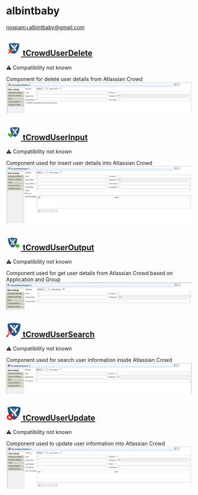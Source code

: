 # albintbaby
  <nospam+albintbaby@gmail.com>

## <a href='./components/tCrowdUserDelete/readme.md'><img src='./components/tCrowdUserDelete/logo.jpg' width='40' height='40'> tCrowdUserDelete</a>
 :warning: Compatibility not known

Component for delete user details from Atlassian Crowd
<img src='./components/tCrowdUserDelete/sample.jpg'>

## <a href='./components/tCrowdUserInput/readme.md'><img src='./components/tCrowdUserInput/logo.jpg' width='40' height='40'> tCrowdUserInput</a>
 :warning: Compatibility not known

Component used for insert user details into Atlassian Crowd
<img src='./components/tCrowdUserInput/sample.jpg'>

## <a href='./components/tCrowdUserOutput/readme.md'><img src='./components/tCrowdUserOutput/logo.jpg' width='40' height='40'> tCrowdUserOutput</a>
 :warning: Compatibility not known

Component used for get user details from Atlassian Crowd based on Application and Group
<img src='./components/tCrowdUserOutput/sample.jpg'>

## <a href='./components/tCrowdUserSearch/readme.md'><img src='./components/tCrowdUserSearch/logo.jpg' width='40' height='40'> tCrowdUserSearch</a>
 :warning: Compatibility not known

Component used for search user information inside Atlassian Crowd
<img src='./components/tCrowdUserSearch/sample.jpg'>

## <a href='./components/tCrowdUserUpdate/readme.md'><img src='./components/tCrowdUserUpdate/logo.jpg' width='40' height='40'> tCrowdUserUpdate</a>
 :warning: Compatibility not known

Component used to update user information into Atlassian Crowd
<img src='./components/tCrowdUserUpdate/sample.jpg'>
